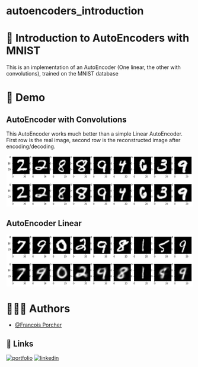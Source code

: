 # autoencoders_introduction



# 🤖 Introduction to AutoEncoders with MNIST

This is an implementation of an AutoEncoder (One linear, the other with convolutions), trained on the MNIST database

# 🎇 Demo

## AutoEncoder with Convolutions

This AutoEncoder works much better than a simple Linear AutoEncoder.
First row is the real image, second row is the reconstructed image after encoding/decoding.

![Screenshot](autoencoder2.png)

## AutoEncoder Linear

![Screenshot](autoencoder1.png)


# 🙋🏻‍♂️ Authors

- [@Francois Porcher](https://github.com/FrancoisPorcher)


## 🔗 Links
[![portfolio](https://img.shields.io/badge/my_portfolio-000?style=for-the-badge&logo=ko-fi&logoColor=white)](https://francoisporcher.com)
[![linkedin](https://img.shields.io/badge/linkedin-0A66C2?style=for-the-badge&logo=linkedin&logoColor=white)](https://www.linkedin.com/in/fran%C3%A7ois-porcher-064b41192)


